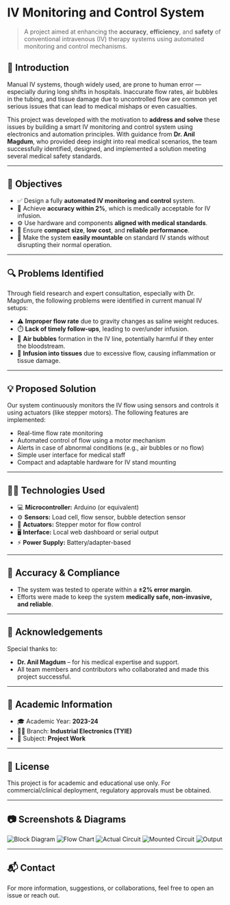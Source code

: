 # IV Monitoring and Control System

> A project aimed at enhancing the **accuracy**, **efficiency**, and **safety** of conventional intravenous (IV) therapy systems using automated monitoring and control mechanisms.

## 📌 Introduction

Manual IV systems, though widely used, are prone to human error — especially during long shifts in hospitals. Inaccurate flow rates, air bubbles in the tubing, and tissue damage due to uncontrolled flow are common yet serious issues that can lead to medical mishaps or even casualties.

This project was developed with the motivation to **address and solve** these issues by building a smart IV monitoring and control system using electronics and automation principles. With guidance from **Dr. Anil Magdum**, who provided deep insight into real medical scenarios, the team successfully identified, designed, and implemented a solution meeting several medical safety standards.

---

## 🎯 Objectives

- ✅ Design a fully **automated IV monitoring and control** system.
- 🎯 Achieve **accuracy within 2%**, which is medically acceptable for IV infusion.
- ⚙️ Use hardware and components **aligned with medical standards**.
- 🧩 Ensure **compact size**, **low cost**, and **reliable performance**.
- 🏥 Make the system **easily mountable** on standard IV stands without disrupting their normal operation.

---

## 🔍 Problems Identified

Through field research and expert consultation, especially with Dr. Magdum, the following problems were identified in current manual IV setups:

- ⚠️ **Improper flow rate** due to gravity changes as saline weight reduces.
- ⏱️ **Lack of timely follow-ups**, leading to over/under infusion.
- 💨 **Air bubbles** formation in the IV line, potentially harmful if they enter the bloodstream.
- 🧫 **Infusion into tissues** due to excessive flow, causing inflammation or tissue damage.

---

## 💡 Proposed Solution

Our system continuously monitors the IV flow using sensors and controls it using actuators (like stepper motors). The following features are implemented:

- Real-time flow rate monitoring
- Automated control of flow using a motor mechanism
- Alerts in case of abnormal conditions (e.g., air bubbles or no flow)
- Simple user interface for medical staff
- Compact and adaptable hardware for IV stand mounting

---

## 👨‍💻 Technologies Used

- 💻 **Microcontroller:** Arduino (or equivalent)
- ⚙️ **Sensors:** Load cell, flow sensor, bubble detection sensor
- 🔧 **Actuators:** Stepper motor for flow control
- 🖥️ **Interface:** Local web dashboard or serial output
- ⚡ **Power Supply:** Battery/adapter-based

---

## 🧪 Accuracy & Compliance

- The system was tested to operate within a **±2% error margin**.
- Efforts were made to keep the system **medically safe, non-invasive, and reliable**.

---

## 🙏 Acknowledgements

Special thanks to:

- **Dr. Anil Magdum** – for his medical expertise and support.
- All team members and contributors who collaborated and made this project successful.

---

## 📅 Academic Information

- 🎓 Academic Year: **2023-24**
- 🧑‍🎓 Branch: **Industrial Electronics (TYIE)**
- 📘 Subject: **Project Work**

---

## 📎 License

This project is for academic and educational use only. For commercial/clinical deployment, regulatory approvals must be obtained.

---

## 📷 Screenshots & Diagrams

![Block Diagram](images/block-diagram.png)
![Flow Chart](images/flow-chart.png)
![Actual Circuit](images/actual-circuit.png)
![Mounted Circuit](images/mounted-circuit.png)
![Output](images/output.png)

---

## 📬 Contact

For more information, suggestions, or collaborations, feel free to open an issue or reach out.

